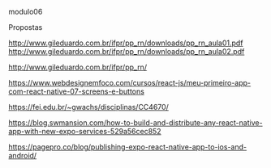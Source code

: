 modulo06


Propostas

http://www.gileduardo.com.br/ifpr/pp_rn/downloads/pp_rn_aula01.pdf
http://www.gileduardo.com.br/ifpr/pp_rn/downloads/pp_rn_aula02.pdf

http://www.gileduardo.com.br/ifpr/pp_rn/

https://www.webdesignemfoco.com/cursos/react-js/meu-primeiro-app-com-react-native-07-screens-e-buttons

https://fei.edu.br/~gwachs/disciplinas/CC4670/


https://blog.swmansion.com/how-to-build-and-distribute-any-react-native-app-with-new-expo-services-529a56cec852


https://pagepro.co/blog/publishing-expo-react-native-app-to-ios-and-android/
